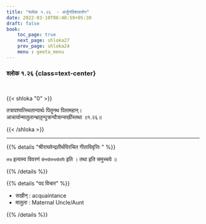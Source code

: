 ```yaml
---
title: "श्लोक १.२६  - अर्जुनविशादयोग"
date: 2022-03-10T06:48:59+05:30
draft: false
book:
    toc_page: true
    next_page: shloka27
    prev_page: shloka24
    menu : geeta_menu
---
```




### श्लोक १.२६ {class=text-center}

<br/>

{{< shloka  "0"  >}}

तत्रापश्यत्स्थितान्पार्थः पितॄनथ पितामहान्।  
आचार्यान्मातुलान्भ्रातृ़न्पुत्रान्पौत्रान्सखींस्तथा  ॥१.२६॥

{{< /shloka >}}

---

{{% details "श्रीराघवेन्द्रतीर्थविरचित गीताविवृत्तिः " %}}

`तत्र` इत्यस्य विवरणं `सेनयोरुभयोरपि` इति । 
तथा इति समुच्चये ॥

{{% /details %}}

{{% details "पद विचार" %}}

- सखीन्  : acquaintance
- मातुला : Maternal Uncle/Aunt

{{% /details %}}